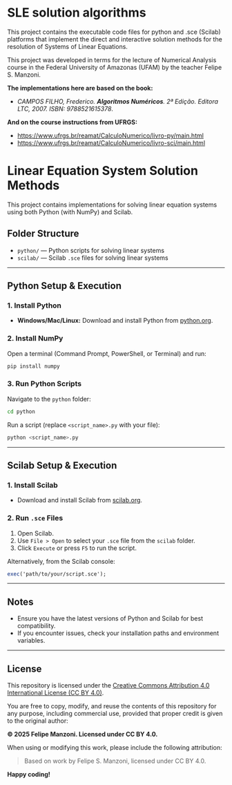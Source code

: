 # SLE solution algorithms

This project contains the executable code files for python and .sce (Scilab) platforms that implement the direct and interactive solution methods for the resolution of Systems of Linear Equations.

This project was developed in terms for the lecture of Numerical Analysis course in the Federal University of Amazonas (UFAM) by the teacher Felipe S. Manzoni.

__The implementations here are based on the book:__
- _CAMPOS FILHO, Frederico. __Algoritmos Numéricos__. 2ª Edição. Editora LTC, 2007. ISBN: 9788521615378_.

__And on the course instructions from UFRGS:__
- https://www.ufrgs.br/reamat/CalculoNumerico/livro-py/main.html
- https://www.ufrgs.br/reamat/CalculoNumerico/livro-sci/main.html

# Linear Equation System Solution Methods

This project contains implementations for solving linear equation systems using both Python (with NumPy) and Scilab.

## Folder Structure

- `python/` — Python scripts for solving linear systems
- `scilab/` — Scilab `.sce` files for solving linear systems

---

## Python Setup & Execution

### 1. Install Python

- **Windows/Mac/Linux:** Download and install Python from [python.org](https://www.python.org/downloads/).

### 2. Install NumPy

Open a terminal (Command Prompt, PowerShell, or Terminal) and run:

```bash
pip install numpy
```

### 3. Run Python Scripts

Navigate to the `python` folder:

```bash
cd python
```

Run a script (replace `<script_name>.py` with your file):

```bash
python <script_name>.py
```

---

## Scilab Setup & Execution

### 1. Install Scilab

- Download and install Scilab from [scilab.org](https://www.scilab.org/download/latest).

### 2. Run `.sce` Files

1. Open Scilab.
2. Use `File > Open` to select your `.sce` file from the `scilab` folder.
3. Click `Execute` or press `F5` to run the script.

Alternatively, from the Scilab console:

```scilab
exec('path/to/your/script.sce');
```

---

## Notes

- Ensure you have the latest versions of Python and Scilab for best compatibility.
- If you encounter issues, check your installation paths and environment variables.

---
## License

This repository is licensed under the [Creative Commons Attribution 4.0 International License (CC BY 4.0)](https://creativecommons.org/licenses/by/4.0/).

You are free to copy, modify, and reuse the contents of this repository for any purpose, including commercial use, provided that proper credit is given to the original author:

**© 2025 Felipe Manzoni. Licensed under CC BY 4.0.**

When using or modifying this work, please include the following attribution:

> Based on work by Felipe S. Manzoni, licensed under CC BY 4.0.

__Happy coding!__